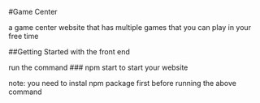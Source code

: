 #Game Center

a game center website that has multiple games that you can play in your free time

##Getting Started with the front end

run the command ### npm start to start your website

note: you need to instal npm package first before running the above command

